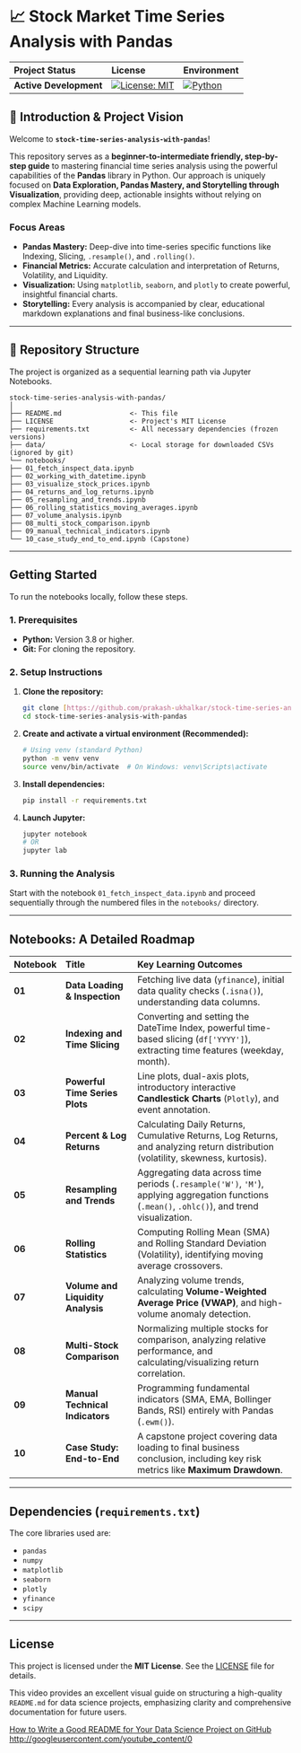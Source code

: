 # 📈 Stock Market Time Series Analysis with Pandas

| Project Status | License | Environment |
| :--- | :--- | :--- |
| **Active Development** | [![License: MIT](https://img.shields.io/badge/License-MIT-yellow.svg)](https://opensource.org/licenses/MIT) | [![Python](https://img.shields.io/badge/Python-3.8%2B-blue)](https://www.python.org/) |

## 🌟 Introduction & Project Vision

Welcome to **`stock-time-series-analysis-with-pandas`**!

This repository serves as a **beginner-to-intermediate friendly, step-by-step guide** to mastering financial time series analysis using the powerful capabilities of the **Pandas** library in Python. Our approach is uniquely focused on **Data Exploration, Pandas Mastery, and Storytelling through Visualization**, providing deep, actionable insights without relying on complex Machine Learning models.

### **Focus Areas**

* **Pandas Mastery:** Deep-dive into time-series specific functions like Indexing, Slicing, `.resample()`, and `.rolling()`.
* **Financial Metrics:** Accurate calculation and interpretation of Returns, Volatility, and Liquidity.
* **Visualization:** Using `matplotlib`, `seaborn`, and `plotly` to create powerful, insightful financial charts.
* **Storytelling:** Every analysis is accompanied by clear, educational markdown explanations and final business-like conclusions.

---

## 📂 Repository Structure

The project is organized as a sequential learning path via Jupyter Notebooks.

```
stock-time-series-analysis-with-pandas/
│
├── README.md                 <- This file
├── LICENSE                   <- Project's MIT License
├── requirements.txt          <- All necessary dependencies (frozen versions)
├── data/                     <- Local storage for downloaded CSVs (ignored by git)
└── notebooks/
├── 01_fetch_inspect_data.ipynb
├── 02_working_with_datetime.ipynb
├── 03_visualize_stock_prices.ipynb
├── 04_returns_and_log_returns.ipynb
├── 05_resampling_and_trends.ipynb
├── 06_rolling_statistics_moving_averages.ipynb
├── 07_volume_analysis.ipynb
├── 08_multi_stock_comparison.ipynb
├── 09_manual_technical_indicators.ipynb
└── 10_case_study_end_to_end.ipynb (Capstone)
```

---

## Getting Started

To run the notebooks locally, follow these steps.

### **1. Prerequisites**

* **Python:** Version 3.8 or higher.
* **Git:** For cloning the repository.

### **2. Setup Instructions**

1.  **Clone the repository:**
    ```bash
    git clone [https://github.com/prakash-ukhalkar/stock-time-series-analysis-with-pandas.git](https://github.com/prakash-ukhalkar/stock-time-series-analysis-with-pandas.git)
    cd stock-time-series-analysis-with-pandas
    ```

2.  **Create and activate a virtual environment (Recommended):**
    ```bash
    # Using venv (standard Python)
    python -m venv venv
    source venv/bin/activate  # On Windows: venv\Scripts\activate
    ```

3.  **Install dependencies:**
    ```bash
    pip install -r requirements.txt
    ```

4.  **Launch Jupyter:**
    ```bash
    jupyter notebook
    # OR
    jupyter lab
    ```

### **3. Running the Analysis**

Start with the notebook `01_fetch_inspect_data.ipynb` and proceed sequentially through the numbered files in the `notebooks/` directory.

---

## Notebooks: A Detailed Roadmap

| Notebook | Title | Key Learning Outcomes |
| :--- | :--- | :--- |
| **01** | **Data Loading & Inspection** | Fetching live data (`yfinance`), initial data quality checks (`.isna()`), understanding data columns. |
| **02** | **Indexing and Time Slicing** | Converting and setting the DateTime Index, powerful time-based slicing (`df['YYYY']`), extracting time features (weekday, month). |
| **03** | **Powerful Time Series Plots** | Line plots, dual-axis plots, introductory interactive **Candlestick Charts** (`Plotly`), and event annotation. |
| **04** | **Percent & Log Returns** | Calculating Daily Returns, Cumulative Returns, Log Returns, and analyzing return distribution (volatility, skewness, kurtosis). |
| **05** | **Resampling and Trends** | Aggregating data across time periods (`.resample('W')`, `'M'`), applying aggregation functions (`.mean()`, `.ohlc()`), and trend visualization. |
| **06** | **Rolling Statistics** | Computing Rolling Mean (SMA) and Rolling Standard Deviation (Volatility), identifying moving average crossovers. |
| **07** | **Volume and Liquidity Analysis** | Analyzing volume trends, calculating **Volume-Weighted Average Price (VWAP)**, and high-volume anomaly detection. |
| **08** | **Multi-Stock Comparison** | Normalizing multiple stocks for comparison, analyzing relative performance, and calculating/visualizing return correlation. |
| **09** | **Manual Technical Indicators** | Programming fundamental indicators (SMA, EMA, Bollinger Bands, RSI) entirely with Pandas (`.ewm()`). |
| **10** | **Case Study: End-to-End** | A capstone project covering data loading to final business conclusion, including key risk metrics like **Maximum Drawdown**. |

---

## Dependencies (`requirements.txt`)

The core libraries used are:
* `pandas`
* `numpy`
* `matplotlib`
* `seaborn`
* `plotly`
* `yfinance`
* `scipy`

---

## License

This project is licensed under the **MIT License**. See the [LICENSE](LICENSE) file for details.

This video provides an excellent visual guide on structuring a high-quality `README.md` for data science projects, emphasizing clarity and comprehensive documentation for future users.

[How to Write a Good README for Your Data Science Project on GitHub](https://www.youtube.com/watch?v=RDrZHJa1raw)
http://googleusercontent.com/youtube_content/0